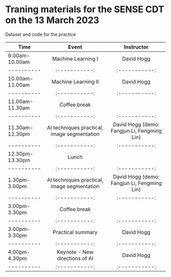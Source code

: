 # Traning materials for the SENSE CDT on the 13 March 2023

Dataset and code for the practice

| Time | Event     | Instructor     |
| ---------- | :-----------:  | :-----------: |
| 9.00am-10.00am   | Machine Learning I     | David Hogg      |
| ---------- | :-----------:  | :-----------: |
| 10.00am-11.00am   | Machine Learning II     | David Hogg      |
| ---------- | :-----------:  | :-----------: |
| 11.00am-11.30am   | Coffee break     |     |
| ---------- | :-----------:  | :-----------: |
| 11.30am-12.30pm   | AI techniques practical, image segmentation     | David Hogg (demo: Fangjun Li, Fengming Lin)     |
| ---------- | :-----------:  | :-----------: |
| 12.30pm-13.30pm   | Lunch     |      |
| ---------- | :-----------:  | :-----------: |
| 1.30pm-3.00pm   | AI techniques practical, image segmentation     | David Hogg (demo: Fangjun Li, Fengming Lin)     |
| ---------- | :-----------:  | :-----------: |
| 3.00pm-3.30pm   | Coffee break     |     |
| ---------- | :-----------:  | :-----------: |
| 3.00pm-3.30pm   | Practical summary     |   David Hogg  |
| ---------- | :-----------:  | :-----------: |
| 4.00pm-4.30pm   | Keynote - New directions of AI    |   David Hogg  |
| ---------- | :-----------:  | :-----------: |


